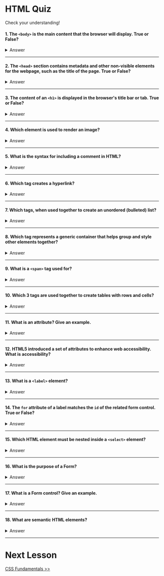 # HTML Quiz

Check your understanding!


#### 1. The `<body>` is the main content that the browser will display. True or False?

<details>
  <summary>Answer</summary>

    True
  
</details>

<hr />

#### 2. The `<head>` section contains metadata and other non-visible elements for the webpage, such as the title of the page. True or False?

<details>
  <summary>Answer</summary>

    True
  
</details>

<hr />

#### 3. The content of an `<h1>` is displayed in the browser's title bar or tab. True or False?

<details>
  <summary>Answer</summary>

    False. The content of the `<title>` tag is displayed in the browser's title bar or tab. 
    
    An <h1> tag represents the main heading of the page.
  
</details>

<hr />

#### 4. Which element is used to render an image?

<details>
  <summary>Answer</summary>

    <img>
  
</details>

<hr />

#### 5. What is the syntax for including a comment in HTML?

<details>
  <summary>Answer</summary>

  
    <!-- This is a comment! -->
    
  
</details>

<hr />

#### 6. Which tag creates a hyperlink?

<details>
  <summary>Answer</summary>

    `<a>` (the anchor tag)
  
</details>

<hr />

#### 7. Which tags, when used together to create an unordered (bulleted) list?

<details>
  <summary>Answer</summary>

    `<ul>` and `<li>`
  
</details>

<hr />

#### 8. Which tag represents a generic container that helps group and style other elements together?

<details>
  <summary>Answer</summary>

    `<div>`
  
</details>

<hr />

#### 9. What is a  `<span>` tag used for?

<details>
  <summary>Answer</summary>

    Creates an inline container for styling specific portions of text.
  
</details>

<hr />

#### 10. Which 3 tags are used together to create tables with rows and cells?

<details>
  <summary>Answer</summary>

    <table>, <tr>, <td>
  
</details>

<hr />

#### 11. What is an attribute? Give an example.

<details>
  <summary>Answer</summary>

   Attributes provide additional information about an HTML element and modify its behaviour or appearance. 
    
   Attributes are added to HTML tags and are defined within the opening tag using name-value pairs.

   An exmaple would be the `href` attribute of an anchor tag.
  
</details>

<hr />

#### 12. HTML5 introduced a set of attributes to enhance web accessibility. What is accessibility?

<details>
  <summary>Answer</summary>

  Accessibility is the practice of making your websites usable by as many people as possible. We traditionally think of this as being about people with disabilities, but the practice of making sites accessible also benefits other groups such as those using mobile devices, or those with slow network connections.
  
</details>

<hr />


#### 13. What is a `<label>` element? 

<details>
  <summary>Answer</summary>

    The `<label>` element is used to associate a label with a form control.
  
</details>

<hr />

#### 14. The `for` attribute of a label matches the `id` of the related form control. True or False? 

<details>
  <summary>Answer</summary>

    True
  
</details>

<hr />

#### 15.  Which HTML element must be nested inside a `<select>` element?

<details>
  <summary>Answer</summary>

    <option>
  
</details>

<hr />

#### 16. What is the purpose of a Form?

<details>
  <summary>Answer</summary>
  
  HTML forms are a fundamental part of web development, allowing users to interact with and submit data to a website.
  
</details>

<hr />

#### 17. What is a Form control? Give an example.

<details>
  <summary>Answer</summary>
  
  A Form control is an HTML element used inside a `<form>` element that allows the user to enter or select input. Some examples are <strong>input fields, checkboxes, radio buttons, dropdown lists, and buttons</strong>
  
</details>

<hr />

#### 18. What are semantic HTML elements?

<details>
  <summary>Answer</summary>
  
  Semantic HTML elements clearly describe their meaning to both the browser and the developer.

</details>


<hr />

# Next Lesson
[CSS Fundamentals >>](./css/7_css_fundamentals.md)

